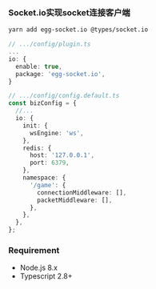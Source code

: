 ### Socket.io实现socket连接客户端

```bash
yarn add egg-socket.io @types/socket.io
```

```typescript
// .../config/plugin.ts
...
io: {
  enable: true,
  package: 'egg-socket.io',
}
```

```typescript
// .../config/config.default.ts
const bizConfig = {
  //...
  io: {
    init: {
      wsEngine: 'ws',
    },
    redis: {
      host: '127.0.0.1',
      port: 6379,
    },
    namespace: {
      '/game': {
        connectionMiddleware: [],
        packetMiddleware: [],
      },
    },
  },
};
```



### Requirement

- Node.js 8.x
- Typescript 2.8+
